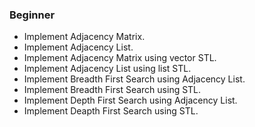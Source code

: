 ### Beginner

* Implement Adjacency Matrix.
* Implement Adjacency List.
* Implement Adjacency Matrix using vector STL.
* Implement Adjacency List using list STL.
* Implement Breadth First Search using Adjacency List.
* Implement Breadth First Search using STL.
* Implement Depth First Search using Adjacency List.
* Implement Deapth First Search using STL.

